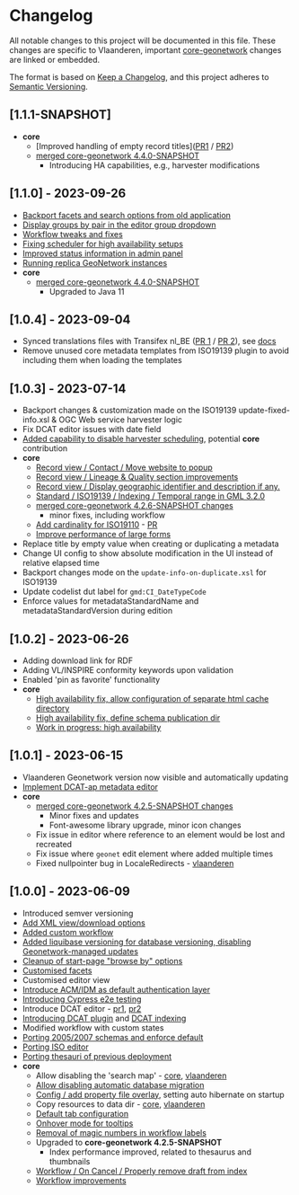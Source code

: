 # Changelog
All notable changes to this project will be documented in this file. These changes are specific to Vlaanderen, important [core-geonetwork](https://github.com/geonetwork/core-geonetwork) changes are linked or embedded.

The format is based on [Keep a Changelog](https://keepachangelog.com/en/1.0.0/), and this project adheres to [Semantic Versioning](https://semver.org/spec/v2.0.0.html).

## [1.1.1-SNAPSHOT]
- **core**
  - [Improved handling of empty record titles]([PR1](https://agiv.visualstudio.com/Metadata/_git/MetadataGeonetwork/pullrequest/27607) / [PR2](https://github.com/geonetwork/core-geonetwork/pull/7362))
  - [merged core-geonetwork 4.4.0-SNAPSHOT](https://agiv.visualstudio.com/Metadata/_git/MetadataGeonetwork/pullrequest/27898)
    - Introducing HA capabilities, e.g., harvester modifications

## [1.1.0] - 2023-09-26
- [Backport facets and search options from old application](https://agiv.visualstudio.com/Metadata/_git/MetadataGeonetwork/pullrequest/26987)
- [Display groups by pair in the editor group dropdown](https://agiv.visualstudio.com/Metadata/_git/MetadataGeonetwork/pullrequest/26988)
- [Workflow tweaks and fixes](https://agiv.visualstudio.com/Metadata/_git/MetadataGeonetwork/pullrequest/27062)
- [Fixing scheduler for high availability setups](https://agiv.visualstudio.com/Metadata/_git/MetadataGeonetwork/pullrequest/27084)
- [Improved status information in admin panel](https://agiv.visualstudio.com/Metadata/_git/MetadataGeonetwork/pullrequest/27311)
- [Running replica GeoNetwork instances](https://agiv.visualstudio.com/Metadata/_git/MetadataGeonetwork/pullrequest/27534)
- **core** 
  - [merged core-geonetwork 4.4.0-SNAPSHOT](https://agiv.visualstudio.com/Metadata/_git/MetadataGeonetwork/pullrequest/26874)
    - Upgraded to Java 11

## [1.0.4] - 2023-09-04
- Synced translations files with Transifex nl_BE ([PR 1](https://agiv.visualstudio.com/Metadata/_git/MetadataGeonetwork/pullrequest/25634) / [PR 2](https://agiv.visualstudio.com/Metadata/_git/MetadataGeonetwork/pullrequest/26995)), see [docs](https://agiv.visualstudio.com/Metadata/_git/MetadataGeonetwork?path=/vlaanderen/docs/translation.md&version=GBdevelop)
- Remove unused core metadata templates from ISO19139 plugin to avoid including them when loading the templates

## [1.0.3] - 2023-07-14
- Backport changes & customization made on the ISO19139 update-fixed-info.xsl & OGC Web service harvester logic
- Fix DCAT editor issues with date field
- [Added capability to disable harvester scheduling](https://agiv.visualstudio.com/Metadata/_git/MetadataGeonetwork/pullrequest/25303), potential **core** contribution
- **core**
  - [Record view / Contact / Move website to popup](https://github.com/geonetwork/core-geonetwork/pull/7220)
  - [Record view / Lineage & Quality section improvements](https://github.com/geonetwork/core-geonetwork/pull/7180)
  - [Record view / Display geographic identifier and description if any. ](https://github.com/geonetwork/core-geonetwork/pull/7221)
  - [Standard / ISO19139 / Indexing / Temporal range in GML 3.2.0](https://github.com/geonetwork/core-geonetwork/pull/7218)
  - [merged core-geonetwork 4.2.6-SNAPSHOT changes](https://agiv.visualstudio.com/Metadata/_git/MetadataGeonetwork/pullrequest/25576)
    - minor fixes, including workflow
  - [Add cardinality for ISO19110](https://github.com/geonetwork/core-geonetwork/pull/7182) - [PR](https://agiv.visualstudio.com/Metadata/_git/MetadataGeonetwork/pullrequest/25115)
  - [Improve performance of large forms](https://github.com/geonetwork/docker-geonetwork/pull/107/files#diff-bed7ab158ecf2f50be93c45dd9ae77da44d0689a155d95771d091515fb6d1ba7R84-R85)
- Replace title by empty value when creating or duplicating a metadata
- Change UI config to show absolute modification in the UI instead of relative elapsed time
- Backport changes mode on the `update-info-on-duplicate.xsl` for ISO19139
- Update codelist dut label for `gmd:CI_DateTypeCode`
- Enforce values for metadataStandardName and metadataStandardVersion during edition

## [1.0.2] - 2023-06-26
- Adding download link for RDF
- Adding VL/INSPIRE conformity keywords upon validation
- Enabled 'pin as favorite' functionality
- **core**
  - [High availability fix, allow configuration of separate html cache directory](https://agiv.visualstudio.com/Metadata/_git/MetadataGeonetwork/pullrequest/24976)
  - [High availability fix, define schema publication dir](https://agiv.visualstudio.com/Metadata/_git/MetadataGeonetwork/pullrequest/25025)
  - [Work in progress: high availability](https://github.com/geonetwork/core-geonetwork/pull/6990)

## [1.0.1] - 2023-06-15
- Vlaanderen Geonetwork version now visible and automatically updating
- [Implement DCAT-ap metadata editor](https://agiv.visualstudio.com/Metadata/_git/MetadataGeonetwork/pullrequest/24798)
- **core** 
  - [merged core-geonetwork 4.2.5-SNAPSHOT changes](https://agiv.visualstudio.com/Metadata/_git/MetadataGeonetwork/pullrequest/24644)
    - Minor fixes and updates
    - Font-awesome library upgrade, minor icon changes
  - Fix issue in editor where reference to an element would be lost and recreated
  - Fix issue where `geonet` edit element where added multiple times
  - Fixed nullpointer bug in LocaleRedirects - [vlaanderen](https://agiv.visualstudio.com/Metadata/_git/MetadataGeonetwork/pullrequest/24802)

## [1.0.0] - 2023-06-09
- Introduced semver versioning
- [Add XML view/download options](https://agiv.visualstudio.com/Metadata/_git/MetadataGeonetwork/pullrequest/24005)
- [Added custom workflow](https://agiv.visualstudio.com/Metadata/_git/MetadataGeonetwork/pullrequest/22731)
- [Added liquibase versioning for database versioning, disabling Geonetwork-managed updates](https://agiv.visualstudio.com/Metadata/_git/MetadataGeonetwork/pullrequest/20246)
- [Cleanup of start-page "browse by" options](https://agiv.visualstudio.com/Metadata/_git/MetadataGeonetwork/pullrequest/23629)
- [Customised facets](https://agiv.visualstudio.com/Metadata/_git/MetadataGeonetwork/pullrequest/18729)
- Customised editor view
- [Introduce ACM/IDM as default authentication layer](https://agiv.visualstudio.com/Metadata/_git/MetadataGeonetwork/pullrequest/21672)
- [Introducing Cypress e2e testing](https://agiv.visualstudio.com/Metadata/_git/MetadataGeonetwork/pullrequest/24170)
- Introduce DCAT editor - [pr1](https://agiv.visualstudio.com/Metadata/_git/MetadataGeonetwork/pullrequest/22851), [pr2](https://agiv.visualstudio.com/Metadata/_git/MetadataGeonetwork/pullrequest/23974)
- [Introducing DCAT plugin](https://agiv.visualstudio.com/Metadata/_git/MetadataGeonetwork/pullrequest/18131) and [DCAT indexing](https://agiv.visualstudio.com/Metadata/_git/MetadataGeonetwork/pullrequest/22605)
- Modified workflow with custom states
- [Porting 2005/2007 schemas and enforce default](https://agiv.visualstudio.com/Metadata/_git/MetadataGeonetwork/pullrequest/18689)
- [Porting ISO editor](https://agiv.visualstudio.com/Metadata/_git/MetadataGeonetwork/pullrequest/21740)
- [Porting thesauri of previous deployment](https://agiv.visualstudio.com/Metadata/_git/MetadataGeonetwork/pullrequest/18736)
- **core**
  - Allow disabling the 'search map' - [core](https://github.com/geonetwork/core-geonetwork/pull/7071), [vlaanderen](https://agiv.visualstudio.com/Metadata/_workitems/edit/170315/)
  - [Allow disabling automatic database migration](https://agiv.visualstudio.com/Metadata/_git/MetadataGeonetwork/pullrequest/21726)
  - [Config / add property file overlay](https://github.com/geonetwork/core-geonetwork/pull/6954), setting auto hibernate on startup
  - Copy resources to data dir - [core](https://github.com/geonetwork/core-geonetwork/pull/7110), [vlaanderen](https://agiv.visualstudio.com/Metadata/_git/MetadataGeonetwork/pullrequest/23983)
  - [Default tab configuration](https://github.com/geonetwork/core-geonetwork/pull/6986)
  - [Onhover mode for tooltips](https://github.com/geonetwork/core-geonetwork/pull/6987)
  - [Removal of magic numbers in workflow labels](https://github.com/geonetwork/core-geonetwork/pull/7104)
  - Upgraded to **core-geonetwork 4.2.5-SNAPSHOT**
    - Index performance improved, related to thesaurus and thumbnails
  - [Workflow / On Cancel / Properly remove draft from index](https://github.com/geonetwork/core-geonetwork/pull/7101)
  - [Workflow improvements](https://github.com/geonetwork/core-geonetwork/pull/7011)

